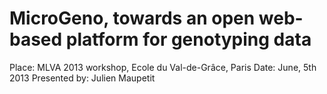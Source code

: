 # MicroGeno, towards an open web-based platform for genotyping data

Place: MLVA 2013 workshop, Ecole du Val-de-Grâce, Paris
Date: June, 5th 2013
Presented by: Julien Maupetit

